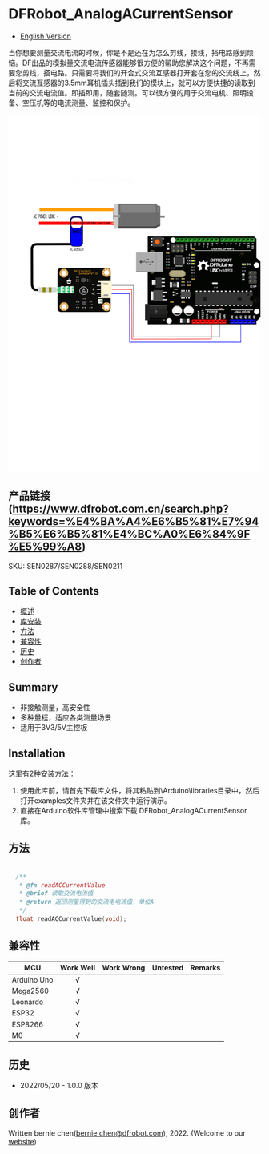 # DFRobot_AnalogACurrentSensor
- [English Version](./README.md)

当你想要测量交流电流的时候，你是不是还在为怎么剪线，接线，搭电路感到烦恼。DF出品的模拟量交流电流传感器能够很方便的帮助您解决这个问题，不再需要您剪线，搭电路。只需要将我们的开合式交流互感器打开套在您的交流线上，然后将交流互感器的3.5mm耳机插头插到我们的模块上，就可以方便快捷的读取到当前的交流电流值。即插即用，随套随测。可以很方便的用于交流电机、照明设备、空压机等的电流测量、监控和保护。


![产品效果图片](./resources/images/ACCurrentSensor.svg)

## 产品链接 (https://www.dfrobot.com.cn/search.php?keywords=%E4%BA%A4%E6%B5%81%E7%94%B5%E6%B5%81%E4%BC%A0%E6%84%9F%E5%99%A8)
  SKU: SEN0287/SEN0288/SEN0211

## Table of Contents

  * [概述](#概述)
  * [库安装](#库安装)
  * [方法](#方法)
  * [兼容性](#兼容性)
  * [历史](#历史)
  * [创作者](#创作者)

## Summary

* 非接触测量，高安全性
* 多种量程，适应各类测量场景
* 适用于3V3/5V主控板


## Installation

这里有2种安装方法：

1. 使用此库前，请首先下载库文件，将其粘贴到\Arduino\libraries目录中，然后打开examples文件夹并在该文件夹中运行演示。
2. 直接在Arduino软件库管理中搜索下载 DFRobot_AnalogACurrentSensor 库。


## 方法

```C++

  /**
   * @fn readACCurrentValue
   * @brief 读取交流电流值
   * @return 返回测量得到的交流电电流值，单位A
   */
  float readACCurrentValue(void);

```


## 兼容性

MCU                | Work Well    | Work Wrong   | Untested    | Remarks
------------------ | :----------: | :----------: | :---------: | -----
Arduino Uno        |      √       |              |             | 
Mega2560        |      √       |              |             | 
Leonardo        |      √       |              |             | 
ESP32        |      √       |              |             | 
ESP8266        |      √       |              |             | 
M0        |      √       |              |             | 


## 历史

- 2022/05/20 - 1.0.0 版本


## 创作者

Written bernie chen(bernie.chen@dfrobot.com), 2022. (Welcome to our [website](https://www.dfrobot.com/))

